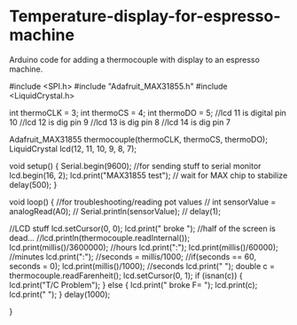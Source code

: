 # Temperature-display-for-espresso-machine
Arduino code for adding a thermocouple with display to an espresso machine.

#include <SPI.h>
#include "Adafruit_MAX31855.h"
#include <LiquidCrystal.h>

int thermoCLK = 3;
int thermoCS = 4;
int thermoDO = 5;
//lcd 11 is digital pin 10
//lcd 12 is dig pin 9
//lcd 13 is dig pin 8
//lcd 14 is dig pin 7

Adafruit_MAX31855 thermocouple(thermoCLK, thermoCS, thermoDO);
LiquidCrystal lcd(12, 11, 10, 9, 8, 7);

void setup() {
  Serial.begin(9600); //for sending stuff to serial monitor
  lcd.begin(16, 2);
  lcd.print("MAX31855 test");
  // wait for MAX chip to stabilize
  delay(500);
}

void loop() {
//for troubleshooting/reading pot values 
//  int sensorValue = analogRead(A0);
//  Serial.println(sensorValue);
//  delay(1);
  
  //LCD stuff
  lcd.setCursor(0, 0);
  lcd.print(" broke  "); //half of the screen is dead...
  //lcd.println(thermocouple.readInternal());
  lcd.print(millis()/3600000); //hours
  lcd.print(":");
  lcd.print(millis()/60000); //minutes
  lcd.print(":");
  //seconds = millis/1000;
  //if(seconds == 60, seconds = 0);
  lcd.print(millis()/1000); //seconds
  lcd.print("  ");
  double c = thermocouple.readFarenheit();
   lcd.setCursor(0, 1);
   if (isnan(c)) 
   {
     lcd.print("T/C Problem");
   } 
   else 
   {
     lcd.print(" broke  F= "); 
     lcd.print(c);
     lcd.print("  "); 
   }
  delay(1000);

}
